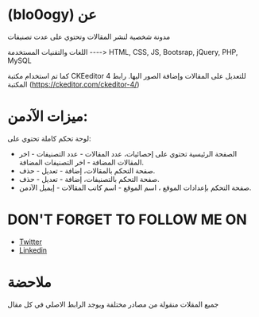 
# (blo0ogy) عن

مدونة شخصية لنشر المقالات وتحتوي على عدت تصنيفات

اللغات والتقنيات المستخدمة ----> HTML, CSS, JS, Bootsrap, jQuery, PHP, MySQL

كما تم استخدام مكتبة CKEeditor 4 للتعديل على المقالات وإضافة الصور اليها. رابط المكتبة (https://ckeditor.com/ckeditor-4/)

# ميزات الآدمن:
لوحة تحكم كاملة تحتوي على:
- الصفحة الرئيسية تحتوي على إحصائيات، عدد المقالات - عدد التصنيفات - اخر المقالات المضافة - اخر التصنيفات المضافة.
- صفحة التحكم بالمقالات، إضافة - تعديل - حذف.
- صفحة التحكم بالتصنيفات، إضافة - تعديل - حذف.
- صفحة التحكم بإعدادات الموقع ، اسم الموقع - اسم كاتب المقالات - إيميل الآدمن.


# DON'T FORGET TO FOLLOW ME ON

<ul>        
  <li><a href="https://twitter.com/AbbasShDev" target="_blank">Twitter</a></li>
  <li><a href="https://www.linkedin.com/in/abbas-alshaqaq/" target="_blank">Linkedin</a></li>
</ul>

# ملاحضة
جميع المقلات منقولة من مصادر مختلفة ويوجد الرابط الاصلي في كل مقال
